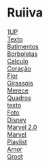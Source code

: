 # Ruiiva

[1UP](https://nivelton.github.io/Ruiiva/1UP/1up.html)<br>
[Texto](https://nivelton.github.io/Ruiiva/Declarações/Texto/Part1.html)<br>
[Batimentos](https://nivelton.github.io/Ruiiva/Declarações/Batimentos.html)<br>
[Borboletas](https://nivelton.github.io/Ruiiva/Declarações/Borboletas.html)<br>
[Calculo](https://nivelton.github.io/Ruiiva/Declarações/Calculo.html)<br>
[Coração](https://nivelton.github.io/Ruiiva/Declarações/Coração.html)<br>
[Flor](https://nivelton.github.io/Ruiiva/Declarações/Flor.html)<br>
[Girassóis](https://nivelton.github.io/Ruiiva/Declarações/Girassóis.html)<br>
[Merece](https://nivelton.github.io/Ruiiva/Declarações/Merece.html)<br>
[Quadros](https://nivelton.github.io/Ruiiva/Declarações/Quadros.html)<br>
[texto](https://nivelton.github.io/Ruiiva/Declarações/texto.html)<br>
[Foto](https://nivelton.github.io/Ruiiva/Sitefoto/foto.html)<br>
[Disney](https://nivelton.github.io/Ruiiva/TeamoemDisney/Capa.html)<br>
[Marvel 2.0](https://nivelton.github.io/Ruiiva/TeamoemMarvel2.0/Capa.html)<br>
[Marvel](https://nivelton.github.io/Ruiiva/TeamoemMarvel/Capa.html)<br>
[Playlist](https://nivelton.github.io/Ruiiva/site/login.html)<br>
[Amor](https://nivelton.github.io/Ruiiva/Amor.html)<br>
[Groot](https://nivelton.github.io/Ruiiva/Groot.html)<br>
[](https://nivelton.github.io/Ruiiva/Índice.html)<br>
